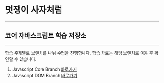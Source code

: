# 멋쟁이 사자처럼

---

## 코어 자바스크립트 학습 저장소

---

학습 주제별로 브랜치를 나눠 수업을 진행합니다.
학습 자료는 해당 브랜치로 이동 후 확인할 수 있습니다.

1. Javascript Core Branch [바로가기](https://www.naver.com)
2. Javascript DOM Branch [바로가기](https://www.naver.com)